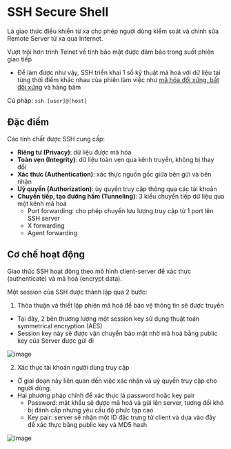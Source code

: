 # SSH Secure Shell
Là giao thức điều khiển từ xa cho phép người dùng kiểm soát và chỉnh sửa Remote Server từ xa qua Internet.

Vượt trội hơn trình Telnet về tính bảo mật được đảm bảo trong suốt phiên giao tiếp
- Để làm được như vậy, SSH triển khai 1 số kỹ thuật mã hoá với dữ liệu tại từng thời điểm khác nhau của phiên làm việc như [mã hóa đối xứng, bất đối xứng](https://github.com/huynp1999/huynp/blob/master/Network/Protocols/HTTP/Encryption-algorithms.md) và hàng băm


Cú pháp: `ssh [user]@[host]`

## Đặc điểm
Các tính chất được SSH cung cấp:
- **Riêng tư (Privacy)**: dữ liệu được mã hóa
- **Toàn vẹn (Integrity)**: dữ liệu toàn vẹn qua kênh truyền, không bị thay đổi
- **Xác thưc (Authentication)**: xác thực nguồn gốc giữa bên gửi và bên nhận
- **Uỷ quyền (Authorization)**: ủy quyền truy cập thông qua các tài khoản
- **Chuyển tiếp, tạo đường hầm (Tunneling)**: 3 kiểu chuyển tiếp dữ liệu qua một kênh mã hoá
   + Port forwarding: cho phép chuyển lưu lượng truy cập từ 1 port lên SSH server
   + X forwarding
   + Agent forwarding

## Cơ chế hoạt động
Giao thức SSH hoạt động theo mô hình client-server để xác thực (authenticate) và mã hoá (encrypt data).

Một session của SSH được thành lập qua 2 bước:
1. Thỏa thuận và thiết lập phiên mã hoã để bảo vệ thông tin sẽ được truyền
- Tại đây, 2 bên thương lượng một session key sử dụng thuật toán symmetrical encryption (AES)
- Session key này sẽ được vận chuyển bảo mật nhờ mã hoá bằng public key của Server được gửi đi

![image](https://user-images.githubusercontent.com/83684068/120099907-38e19700-c168-11eb-8533-0e2927e6f2a6.png)

2. Xác thực tài khoản người dùng truy cập
- Ở giai đoạn này liên quan đến việc xác nhận và uỷ quyền truy cập cho người dùng.
- Hai phương pháp chính để xác thực là password hoặc key pair
   - Password: mật khẩu sẽ được mã hoá và gửi lên server, tương đối khó bị đánh cắp nhưng yêu cầu độ phức tạp cao
   - Key pair: server sẽ nhận một ID đặc trưng từ client và dựa vào đây để xác thực bằng public key và MD5 hash

![image](https://user-images.githubusercontent.com/83684068/120099881-1485ba80-c168-11eb-9ff9-2f9bdd34b751.png)



